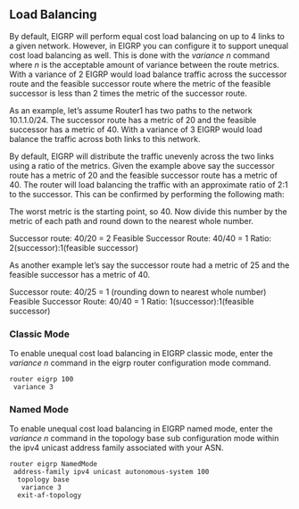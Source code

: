 ## Load Balancing

By default, EIGRP will perform equal cost load balancing on up to 4 links to a given network. However, in EIGRP you can configure it to support unequal cost load balancing as well. This is done with the *variance n* command where *n* is the acceptable amount of variance between the route metrics. With a variance of 2 EIGRP would load balance traffic across the successor route and the feasible successor route where the metric of the feasible successor is less than 2 times the metric of the successor route. 

As an example, let’s assume Router1 has two paths to the network 10.1.1.0/24. The successor route has a metric of 20 and the feasible successor has a metric of 40. With a variance of 3 EIGRP would load balance the traffic across both links to this network.

By default, EIGRP will distribute the traffic unevenly across the two links using a ratio of the metrics. Given the example above say the successor route has a metric of 20 and the feasible successor route has a metric of 40. The router will load balancing the traffic with an approximate ratio of 2:1 to the successor. This can be confirmed by performing the following math:

The worst metric is the starting point, so 40. Now divide this number by the metric of each path and round down to the nearest whole number.

Successor route: 40/20 = 2
Feasible Successor Route: 40/40 = 1
Ratio: 2(successor):1(feasible successor)

As another example let’s say the successor route had a metric of 25 and the feasible successor has a metric of 40.

Successor route: 40/25 = 1 (rounding down to nearest whole number)
Feasible Successor Route: 40/40 = 1
Ratio: 1(successor):1(feasible successor)

### Classic Mode

To enable unequal cost load balancing in EIGRP classic mode, enter the *variance n* command in the eigrp router configuration mode command.

```
router eigrp 100
 variance 3
```

### Named Mode

To enable unequal cost load balancing in EIGRP named mode, enter the *variance n* command in the topology base sub configuration mode within the ipv4 unicast address family associated with your ASN. 

```
router eigrp NamedMode
 address-family ipv4 unicast autonomous-system 100
  topology base
   variance 3
  exit-af-topology
```